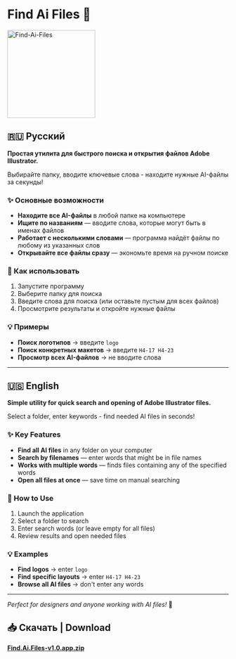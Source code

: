 # Find Ai Files 🎯

<img width="200" height="200" alt="Find-Ai-Files" src="https://github.com/user-attachments/assets/fbca68ee-4a30-4d35-962b-fff4b57be375" />


## 🇷🇺 Русский

**Простая утилита для быстрого поиска и открытия файлов Adobe Illustrator.**
 
Выбирайте папку, вводите ключевые слова - находите нужные AI-файлы за секунды!

### ✨ Основные возможности

- **Находите все AI-файлы** в любой папке на компьютере
- **Ищите по названиям** — вводите слова, которые могут быть в именах файлов
- **Работает с несколькими словами** — программа найдёт файлы по любому из указанных слов
- **Открывайте все файлы сразу** — экономьте время на ручном поиске

### 🚀 Как использовать

1. Запустите программу
2. Выберите папку для поиска
3. Введите слова для поиска (или оставьте пустым для всех файлов)
4. Просмотрите результаты и откройте нужные файлы

### 💡 Примеры

- **Поиск логотипов** → введите `logo`
- **Поиск конкретных макетов** → введите `Н4-17 Н4-23`
- **Просмотр всех AI-файлов** → не вводите слова

---

## 🇺🇸 English

**Simple utility for quick search and opening of Adobe Illustrator files.**

Select a folder, enter keywords - find needed AI files in seconds!

### ✨ Key Features

- **Find all AI files** in any folder on your computer
- **Search by filenames** — enter words that might be in file names
- **Works with multiple words** — finds files containing any of the specified words
- **Open all files at once** — save time on manual searching

### 🚀 How to Use

1. Launch the application
2. Select a folder to search
3. Enter search words (or leave empty for all files)
4. Review results and open needed files

### 💡 Examples

- **Find logos** → enter `logo`
- **Find specific layouts** → enter `Н4-17 Н4-23`
- **Browse all AI files** → don't enter any words

---

*Perfect for designers and anyone working with AI files!* 🎨

## 📥 Скачать | Download
**[Find.Ai.Files-v1.0.app.zip](https://github.com/26info/Find-Ai-Files/releases/download/1.0/Find.Ai.Files-v1.0.app.zip)**
